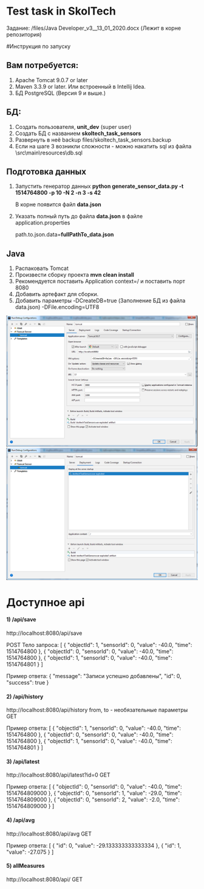 
# Test task in SkolTech

Задание:
/files/Java Developer_v3__13_01_2020.docx (Лежит в корне репозитория)


#Инструкция по запуску

## Вам потребуется:

1) Apache Tomcat 9.0.7 or later
2) Maven 3.3.9 or later. Или встроенный в Intellij Idea.
3) БД PostgreSQL (Версия 9 и выше.)

## БД:

1) Создать пользователя, **unit_dev** (super user)
2) Создать БД с названием **skoltech_task_sensors**
3) Развернуть в неё backup files/skoltech_task_sensors.backup
4) Если на шаге 3 возникли сложности - можно накатить sql из файла \src\main\resources\db.sql

## Подготовка данных

1) Запустить генератор данных
**python generate_sensor_data.py -t 1514764800 -p 10 -N 2 -n 3 -s 42**

    В корне появится файл **data.json**

2) Указать полный путь до файла **data.json** в файле application.properties

    path.to.json.data=**fullPathTo_data.json**


## Java

1) Распаковать Tomcat
2) Произвести сборку проекта **mvn clean install**
3) Рекомендуется поставить Application context=/ и поставить порт 8080
4) Добавить артефакт для сборки.
5) Добавить параметры 
    -DCreateDB=true (Заполнение БД из файла data.json)
    -DFile.encoding=UTF8

![alt tag](files/2020-07-12_222943.png "Описание будет тут")​
![alt tag](files/2020-07-12_222906.png "Описание будет тут")​

# Доступное api

#### 1) /api/save
http://localhost:8080/api/save

POST
Тело запроса: 
[
	{
		"objectId": 1,
		"sensorId": 0,
		"value": -40.0,
		"time": 1514764800
	},
	{
		"objectId": 0,
		"sensorId": 0,
		"value": -40.0,
		"time": 1514764800
	},
	{
		"objectId": 1,
		"sensorId": 0,
		"value": -40.0,
		"time": 1514764801
	}
]

Пример ответа:
{
    "message": "Записи успешно добавлены",
    "id": 0,
    "success": true
}

#### 2) /api/history

http://localhost:8080/api/history
from, to - необязательные параметры
GET

Пример ответа:
[
	{
		"objectId": 1,
		"sensorId": 0,
		"value": -40.0,
		"time": 1514764800
	},
	{
		"objectId": 0,
		"sensorId": 0,
		"value": -40.0,
		"time": 1514764800
	},
	{
		"objectId": 1,
		"sensorId": 0,
		"value": -40.0,
		"time": 1514764801
	}
]

#### 3) /api/latest

http://localhost:8080/api/latest?id=0
GET

Пример ответа:
[
	{
		"objectId": 0,
		"sensorId": 0,
		"value": -40.0,
		"time": 1514764809000
	},
	{
		"objectId": 0,
		"sensorId": 1,
		"value": -29.0,
		"time": 1514764809000
	},
	{
		"objectId": 0,
		"sensorId": 2,
		"value": -2.0,
		"time": 1514764809000
	}
]

#### 4) /api/avg

http://localhost:8080/api/avg
GET

Пример ответа:
[
	{
		"id": 0,
		"value": -29.133333333333334
	},
	{
		"id": 1,
		"value": -27.075
	}
]

#### 5) allMeasures

http://localhost:8080/api/
GET



